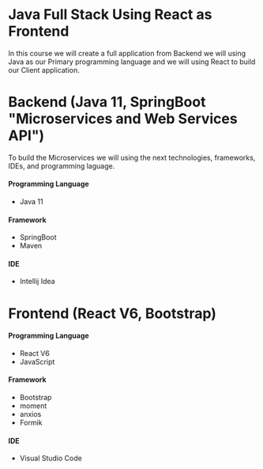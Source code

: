 # Java Full Stack Using React as Frontend

In this course we will create a full application from Backend we will using Java as our Primary programming language and we will using React to build our Client application.

# Backend (Java 11, SpringBoot "Microservices and Web Services API")
To build the Microservices we will using the next technologies, frameworks, IDEs, and programming laguage.

#### Programming Language
* Java 11
 
#### Framework
* SpringBoot
* Maven

#### IDE
* Intellij Idea

# Frontend (React V6, Bootstrap)

#### Programming Language
* React V6
* JavaScript
 
#### Framework
* Bootstrap
* moment
* anxios
* Formik

#### IDE
* Visual Studio Code
